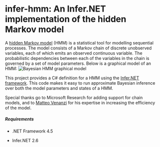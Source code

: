 infer-hmm: An Infer.NET implementation of the hidden Markov model
==========

A [hidden Markov model](http://en.wikipedia.org/wiki/Hidden_Markov_model) (HMM) is a statistical tool for modelling sequential processes. The model consists of a Markov chain of discrete unobserved variables, each of which emits an observed continuous variable. The probabilistic dependencies between each of the variables in the chain is governed by a set of model parameters. Below is a graphical model of an HMM:
<img src="https://raw.githubusercontent.com/oliparson/infer-hmm/master/bayes-hmm.png" alt="Bayesian HMM graphical model" style="width: 25% height: 25%;"/>

This project provides a C# definition for a HMM using the [Infer.NET framework](http://research.microsoft.com/en-us/um/cambridge/projects/infernet/). This code makes it easy to run approximate Bayesian inference over both the model parameters and states of a HMM.

Special thanks go to Microsoft Research for adding support for chain models, and to [Matteo Venanzi](http://users.ecs.soton.ac.uk/mv1g10/) for his expertise in increasing the efficiency of the model.

##### Requirements

- .NET Framework 4.5

- Infer.NET 2.6

